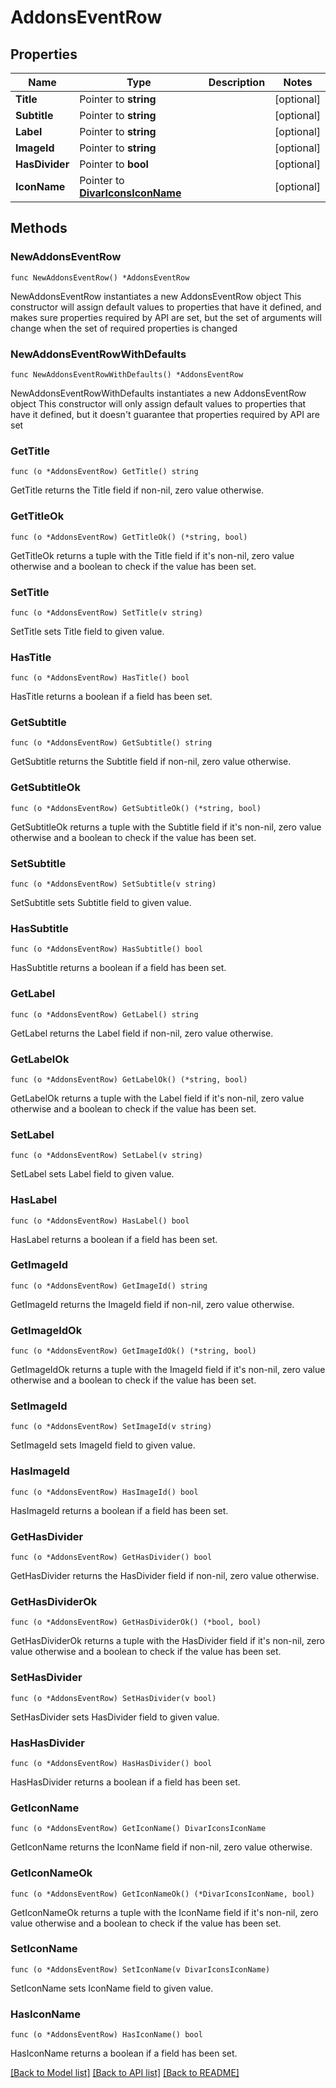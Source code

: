 # AddonsEventRow

## Properties

Name | Type | Description | Notes
------------ | ------------- | ------------- | -------------
**Title** | Pointer to **string** |  | [optional] 
**Subtitle** | Pointer to **string** |  | [optional] 
**Label** | Pointer to **string** |  | [optional] 
**ImageId** | Pointer to **string** |  | [optional] 
**HasDivider** | Pointer to **bool** |  | [optional] 
**IconName** | Pointer to [**DivarIconsIconName**](DivarIconsIconName.md) |  | [optional] 

## Methods

### NewAddonsEventRow

`func NewAddonsEventRow() *AddonsEventRow`

NewAddonsEventRow instantiates a new AddonsEventRow object
This constructor will assign default values to properties that have it defined,
and makes sure properties required by API are set, but the set of arguments
will change when the set of required properties is changed

### NewAddonsEventRowWithDefaults

`func NewAddonsEventRowWithDefaults() *AddonsEventRow`

NewAddonsEventRowWithDefaults instantiates a new AddonsEventRow object
This constructor will only assign default values to properties that have it defined,
but it doesn't guarantee that properties required by API are set

### GetTitle

`func (o *AddonsEventRow) GetTitle() string`

GetTitle returns the Title field if non-nil, zero value otherwise.

### GetTitleOk

`func (o *AddonsEventRow) GetTitleOk() (*string, bool)`

GetTitleOk returns a tuple with the Title field if it's non-nil, zero value otherwise
and a boolean to check if the value has been set.

### SetTitle

`func (o *AddonsEventRow) SetTitle(v string)`

SetTitle sets Title field to given value.

### HasTitle

`func (o *AddonsEventRow) HasTitle() bool`

HasTitle returns a boolean if a field has been set.

### GetSubtitle

`func (o *AddonsEventRow) GetSubtitle() string`

GetSubtitle returns the Subtitle field if non-nil, zero value otherwise.

### GetSubtitleOk

`func (o *AddonsEventRow) GetSubtitleOk() (*string, bool)`

GetSubtitleOk returns a tuple with the Subtitle field if it's non-nil, zero value otherwise
and a boolean to check if the value has been set.

### SetSubtitle

`func (o *AddonsEventRow) SetSubtitle(v string)`

SetSubtitle sets Subtitle field to given value.

### HasSubtitle

`func (o *AddonsEventRow) HasSubtitle() bool`

HasSubtitle returns a boolean if a field has been set.

### GetLabel

`func (o *AddonsEventRow) GetLabel() string`

GetLabel returns the Label field if non-nil, zero value otherwise.

### GetLabelOk

`func (o *AddonsEventRow) GetLabelOk() (*string, bool)`

GetLabelOk returns a tuple with the Label field if it's non-nil, zero value otherwise
and a boolean to check if the value has been set.

### SetLabel

`func (o *AddonsEventRow) SetLabel(v string)`

SetLabel sets Label field to given value.

### HasLabel

`func (o *AddonsEventRow) HasLabel() bool`

HasLabel returns a boolean if a field has been set.

### GetImageId

`func (o *AddonsEventRow) GetImageId() string`

GetImageId returns the ImageId field if non-nil, zero value otherwise.

### GetImageIdOk

`func (o *AddonsEventRow) GetImageIdOk() (*string, bool)`

GetImageIdOk returns a tuple with the ImageId field if it's non-nil, zero value otherwise
and a boolean to check if the value has been set.

### SetImageId

`func (o *AddonsEventRow) SetImageId(v string)`

SetImageId sets ImageId field to given value.

### HasImageId

`func (o *AddonsEventRow) HasImageId() bool`

HasImageId returns a boolean if a field has been set.

### GetHasDivider

`func (o *AddonsEventRow) GetHasDivider() bool`

GetHasDivider returns the HasDivider field if non-nil, zero value otherwise.

### GetHasDividerOk

`func (o *AddonsEventRow) GetHasDividerOk() (*bool, bool)`

GetHasDividerOk returns a tuple with the HasDivider field if it's non-nil, zero value otherwise
and a boolean to check if the value has been set.

### SetHasDivider

`func (o *AddonsEventRow) SetHasDivider(v bool)`

SetHasDivider sets HasDivider field to given value.

### HasHasDivider

`func (o *AddonsEventRow) HasHasDivider() bool`

HasHasDivider returns a boolean if a field has been set.

### GetIconName

`func (o *AddonsEventRow) GetIconName() DivarIconsIconName`

GetIconName returns the IconName field if non-nil, zero value otherwise.

### GetIconNameOk

`func (o *AddonsEventRow) GetIconNameOk() (*DivarIconsIconName, bool)`

GetIconNameOk returns a tuple with the IconName field if it's non-nil, zero value otherwise
and a boolean to check if the value has been set.

### SetIconName

`func (o *AddonsEventRow) SetIconName(v DivarIconsIconName)`

SetIconName sets IconName field to given value.

### HasIconName

`func (o *AddonsEventRow) HasIconName() bool`

HasIconName returns a boolean if a field has been set.


[[Back to Model list]](../README.md#documentation-for-models) [[Back to API list]](../README.md#documentation-for-api-endpoints) [[Back to README]](../README.md)


